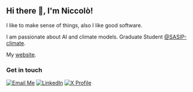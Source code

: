 
## Hi there 👋, I'm Niccolò!

I like to make sense of things, also I like good software.

I am passionate about AI and climate models. Graduate Student [@SASIP-climate](https://sasip-climate.github.io).

My [website](https://niccolozanotti.com).

### Get in touch 

[![Email Me](https://img.shields.io/badge/Email%20Me-orange?style=flat-square)](mailto:niccolo.zanotti@protonmail.com?subject=Hello%20Niccolò&body=Hello%20Niccolò%2C%0A)
[![LinkedIn](https://img.shields.io/badge/-LinkedIn-0077B5?style=flat-square&logo=linkedin&logoColor=white)](https://www.linkedin.com/in/niccolo-zanotti/)
[![X Profile](https://img.shields.io/badge/-1DA1F2?style=social&logo=x&logoColor=black)](https://x.com/niccolozanotti)
